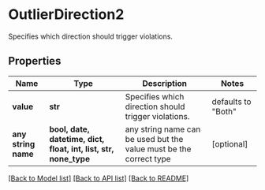 # OutlierDirection2

Specifies which direction should trigger violations.

## Properties
Name | Type | Description | Notes
------------ | ------------- | ------------- | -------------
**value** | **str** | Specifies which direction should trigger violations. | defaults to "Both"
**any string name** | **bool, date, datetime, dict, float, int, list, str, none_type** | any string name can be used but the value must be the correct type | [optional]

[[Back to Model list]](../README.md#documentation-for-models) [[Back to API list]](../README.md#documentation-for-api-endpoints) [[Back to README]](../README.md)


